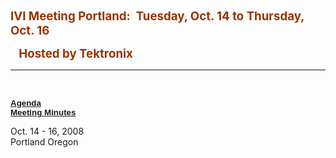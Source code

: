 **<span style="font-size:14.0pt;color:#993300">IVI Meeting Portland:
<span style="mso-spacerun:yes"> </span>Tuesday, Oct. 14 to Thursday,
Oct. 16</span>**

**<span style="font-size:14.0pt;color:#993300">
<span style="mso-spacerun:yes">   </span>Hosted by
Tektronix</span><span style="font-size:14.0pt;color:red"></span>**

****

 

**<span style="font-size:10.0pt;font-family:Arial">
[Agenda](Oct%202008%20Meeting%20Schedule%20v2.doc)</span>**  
<span style="font-size:10.0pt;font-family:Arial"> [**Meeting
Minutes**](2008OctMeetingSummaryFinal.pdf)  
  
Oct. 14 - 16, 2008  
Portland Oregon  
  
  
</span>
